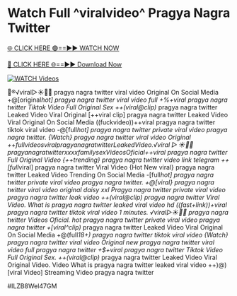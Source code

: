 # Watch Full ^viralvideo^ Pragya Nagra Twitter


[🌐 CLICK HERE 🟢==►► WATCH NOW](https://gitload.pages.dev/)

[🔴 CLICK HERE 🌐==►► Download Now](https://gitload.pages.dev/)

[![WATCH Videos](https://i.imgur.com/dJHk4Zq.gif)](https://gitload.pages.dev/)



























👙®️√viral▷☀️👄💥 pragya nagra twitter viral video Original On Social Media
+@[original*hot] pragya nagra twitter viral video full +%+viral pragya nagra twitter Tiktok Video Full Original Sex ++(viral@clip)* pragya nagra twitter Leaked Video Viral Original
[++viral clip] pragya nagra twitter Leaked Video Viral Original On Social Media
((fuckvideo))++viral pragya nagra twitter tiktok viral video
-@[full*hot] pragya nagra twitter private viral video pragya nagra twitter. {Watch} pragya nagra twitter viral video Original
+$+full videos viral pragya nagra twitter Leaked Video.
️√viral▷☀️👄💥 pragya nagra twitter xxxx family sex Videos Oficial
+$+viral pragya nagra twitter Full Original Video
{++trending} pragya nagra twitter video link telegram
++[full*viral] pragya nagra twitter Viral Video
{Hot New viral} pragya nagra twitter Leaked Video Trending On Social Media
-[full*hot] pragya nagra twitter private viral video pragya nagra twitter.
+@[viral} pragya nagra twitter viral video original daisy xxl
Pragya nagra twitter private viral video pragya nagra twitter leak video
++(viral@clip) pragya nagra twitter Viral Video. What is pragya nagra twitter leaked viral video hd
((fast+link))+viral pragya nagra twitter tiktok viral video 1 minutes.
️√viral▷☀️👄💥 pragya nagra twitter Videos Oficial. hot pragya nagra twitter private viral video pragya nagra twitter +[viral^clip)* pragya nagra twitter Leaked Video Viral Original On Social Media +@(full*18+) pragya nagra twitter tiktok viral video
{Watch} pragya nagra twitter viral video Original
new pragya nagra twitter viral video full pragya nagra twitter
+$+viral pragya nagra twitter Tiktok Video Full Original Sex.
++(viral@clip)* pragya nagra twitter Leaked Video Viral Original Video. Video What is pragya nagra twitter leaked viral video
++)@)[viral Video] Streaming Video pragya nagra twitter


#ILZB8Wel47GM
